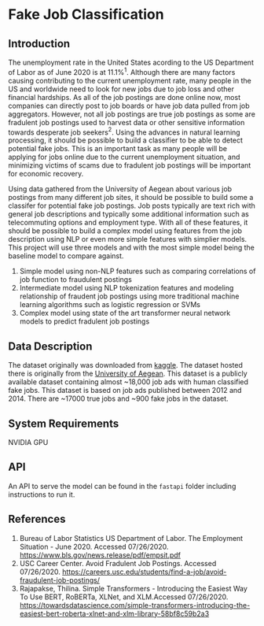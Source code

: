 # Fake Job Classification

## Introduction

The unemployment rate in the United States acording to the US Department of Labor as of June 2020 is at 11.1%$^1$. Although there are many factors causing contributing to the current unemployment rate, many people in the US and worldwide need to look for new jobs due to job loss and other financial hardships. As all of the job postings are done online now, most companies can directly post to job boards or have job data pulled from job aggregators. However, not all job postings are true job postings as some are fradulent job postings used to harvest data or other sensitive information towards desperate job seekers$^2$. Using the advances in natural learning processing, it should be possible to build a classifier to be able to detect potential fake jobs. This is an important task as many people will be applying for jobs online due to the current unemployment situation, and minimizing victims of scams due to fradulent job postings will be important for economic recovery.  

Using data gathered from the University of Aegean about various job postings from many different job sites, it should be possible to build some a classifer for potential fake job postings. Job posts typically are text rich with general job descriptions and typically some additional information such as telecommuting options and employment type. With all of these features, it should be possible to build a complex model using features from the job description using NLP or even more simple features with simplier models. This project will use three models and with the most simple model being the baseline model to compare against.  

1. Simple model using non-NLP features such as comparing correlations of job function to fraudulent postings  
2. Intermediate model using NLP tokenization features and modeling relationship of fraudent job postings using more traditional machine learning algorithms such as logistic regression or SVMs  
3. Complex model using state of the art transformer neural network models to predict fradulent job postings 

## Data Description
The dataset originally was downloaded from [kaggle](https://www.kaggle.com/shivamb/real-or-fake-fake-jobposting-prediction). The dataset hosted there is originally from the [University of Aegean](http://emscad.samos.aegean.gr/). This dataset is a publicly available dataset containing almost ~18,000 job ads with human classified fake jobs. This dataset is based on job ads published between 2012 and 2014. There are ~17000 true jobs and ~900 fake jobs in the dataset.  


## System Requirements
NVIDIA GPU

## API
An API to serve the model can be found in the `fastapi` folder including instructions to run it.

## References

1. Bureau of Labor Statistics US Department of Labor. The Employment Situation - June 2020. Accessed 07/26/2020. https://www.bls.gov/news.release/pdf/empsit.pdf  
2. USC Career Center. Avoid Fradulent Job Postings. Accessed 07/26/2020. https://careers.usc.edu/students/find-a-job/avoid-fraudulent-job-postings/  
3. Rajapakse, Thilina. Simple Transformers - Introducing the Easiest Way To Use BERT, RoBERTa, XLNet, and XLM.Accessed 07/26/2020. https://towardsdatascience.com/simple-transformers-introducing-the-easiest-bert-roberta-xlnet-and-xlm-library-58bf8c59b2a3